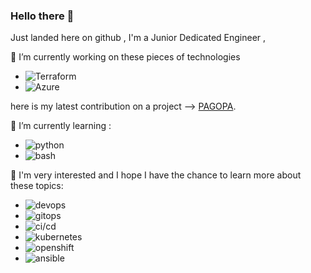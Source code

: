### Hello there 👋
Just landed here on github , I'm a Junior Dedicated Engineer ,


🔭 I’m currently working on these pieces of technologies
- ![Terraform](https://img.shields.io/badge/Terraform-white?style=for-the-badge&logo=Terraform&logoColor=7c43ba)
- ![Azure](https://img.shields.io/badge/Azure-white?style=for-the-badge&logo=Azure&logoColor=white)

here is my latest contribution on a project --> [PAGOPA](https://github.com/pagopa/pm-infra/blob/stable/src/pmanager/app/alerts.tf).



🌱 I’m currently learning :
- ![python](https://img.shields.io/badge/Python-white?style=for-the-badge&logo=Python&logoColor=386e9f)
- ![bash](https://img.shields.io/badge/Bash-white?style=for-the-badge&logo=Bash&logoColor=white)


🤔 I'm very interested and I hope I have the chance to learn more about these topics:
- ![devops](https://img.shields.io/badge/DevOps-white?style=for-the-badge&logo=DevOps&logoColor=326ce4)
- ![gitops](https://img.shields.io/badge/GitOps-white?style=for-the-badge&logo=GitOps&logoColor=326ce4)
- ![ci/cd](https://img.shields.io/badge/CI/CD-white?style=for-the-badge&logo=CI/CD&logoColor=326ce4)
- ![kubernetes](https://img.shields.io/badge/Kubernetes-white?style=for-the-badge&logo=Kubernetes&logoColor=326ce4)
- ![openshift](https://img.shields.io/badge/Openshift-white?style=for-the-badge&logo=Openshift&logoColor=eb2126)
- ![ansible](https://img.shields.io/badge/Ansible-white?style=for-the-badge&logo=Ansible&logoColor=black)




<!--
  ALL ICONS THAT IM USING ARE FROM simple-icons.org AND shields.io
-->

